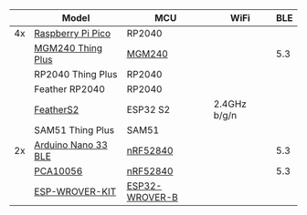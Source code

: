 |   |Model           |MCU|WiFi|BLE|
|---|---|---|---|---|
|4x|[Raspberry Pi Pico](https://www.raspberrypi.com/products/raspberry-pi-pico/)|RP2040|||
||[MGM240 Thing Plus](https://www.sparkfun.com/products/20270)|[MGM240](https://www.silabs.com/wireless/zigbee/efr32mg24-series-2-modules/device.mgm240pa22vna)||5.3|
||RP2040 Thing Plus|RP2040|||
||Feather RP2040|RP2040|||
||[FeatherS2](https://feathers2.io/)|ESP32 S2|2.4GHz b/g/n||
||SAM51 Thing Plus|SAM51|||
|2x|[Arduino Nano 33 BLE](https://store.arduino.cc/products/arduino-nano-33-ble)|[nRF52840](https://www.nordicsemi.com/Products/nRF52840)||5.3|
||[PCA10056](https://infocenter.nordicsemi.com/pdf/nRF52840_DK_User_Guide_20201203.pdf)|[nRF52840](https://www.nordicsemi.com/Products/nRF52840)||5.3|
||[ESP-WROVER-KIT](https://github.com/espressif/esp-idf/blob/release/v4.1/docs/en/hw-reference/modules-and-boards.rst)|[ESP32-WROVER-B](https://www.espressif.com/sites/default/files/documentation/esp32-wrover-b_datasheet_en.pdf)||